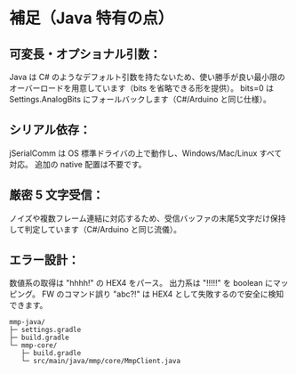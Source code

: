 # 補足（Java 特有の点）

## 可変長・オプショナル引数：
Java は C# のようなデフォルト引数を持たないため、使い勝手が良い最小限のオーバーロードを用意しています（bits を省略できる形を提供）。
bits=0 は Settings.AnalogBits にフォールバックします（C#/Arduino と同じ仕様）。

## シリアル依存：
jSerialComm は OS 標準ドライバの上で動作し、Windows/Mac/Linux すべて対応。
追加の native 配置は不要です。

## 厳密 5 文字受信：
ノイズや複数フレーム連結に対応するため、受信バッファの末尾5文字だけ保持して判定しています（C#/Arduino と同じ流儀）。

## エラー設計：
数値系の取得は "hhhh!" の HEX4 をパース。
出力系は "!!!!!" を boolean にマッピング。
FW のコマンド誤り "abc?!" は HEX4 として失敗するので安全に検知できます。

```
mmp-java/
├─ settings.gradle
├─ build.gradle
└─ mmp-core/
   ├─ build.gradle
   └─ src/main/java/mmp/core/MmpClient.java
```
